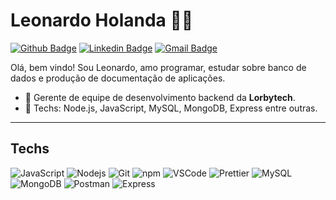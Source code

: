 # Leonardo Holanda 🦖🌈

[![Github Badge](https://img.shields.io/badge/-Github-000?style=flat-square&logo=Github&logoColor=white&link=https://github.com/antoniovini)](https://github.com/Leonhcp)
[![Linkedin Badge](https://img.shields.io/badge/-LinkedIn-blue?style=flat-square&logo=Linkedin&logoColor=white&link=https://www.linkedin.com/in/antoniovini/)](https://www.linkedin.com/in/leonhcp/)
[![Gmail Badge](https://img.shields.io/badge/-Gmail-c14438?style=flat-square&logo=Gmail&logoColor=white&link=mailto:antoniovinicius1801@gmail.com)](mailto:leonardohcp@gmail.com)


Olá, bem vindo! Sou Leonardo, amo programar, estudar sobre banco de dados e produção de documentação de aplicações.

- 📄 Gerente de equipe de desenvolvimento backend da **Lorbytech**.
- 📒 Techs: Node.js, JavaScript, MySQL, MongoDB, Express entre outras.

---

## Techs

  ![JavaScript](https://img.shields.io/badge/-JavaScript-F7B93E?style=flat-square&logo=javascript&logoColor=fff)
  ![Nodejs](https://img.shields.io/badge/-Node.js-43853d?style=flat-square&logo=Node.js&logoColor=white)
  ![Git](https://img.shields.io/badge/-Git-F05032?style=flat-square&logo=git&logoColor=white)
  ![npm](https://img.shields.io/badge/-NPM-CB3837?style=flat-square&logo=npm&logoColor=white)
  ![VSCode](https://img.shields.io/badge/-VSCode-0085D1?style=flat-square&logo=visual-studio-code&logoColor=white)
  ![Prettier](https://img.shields.io/badge/-Prettier-1A2B34?style=flat-square&logo=prettier&logoColor=white)
  ![MySQL](https://img.shields.io/badge/-MySQL-EE1717?style=flat-square&logo=mysql&logoColor=white)
  ![MongoDB](https://img.shields.io/badge/-MongoDB-F6C600?style=flat-square&logo=mongodb&logoColor=white)
  ![Postman](https://img.shields.io/badge/-Postman-F6C600?style=flat-square&logo=postman&logoColor=white)
  ![Express](https://img.shields.io/badge/-Express-F6C600?style=flat-square&logo=expresse&logoColor=white)
</details>




